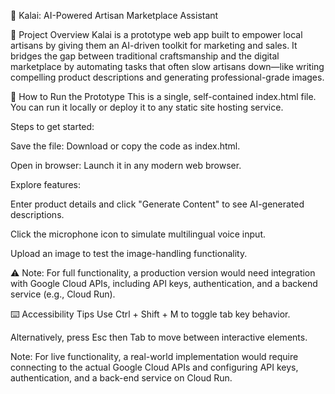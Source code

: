 🧵 Kalai: AI-Powered Artisan Marketplace Assistant

🌟 Project Overview
Kalai is a prototype web app built to empower local artisans by giving them an AI-driven toolkit for marketing and sales. It bridges the gap between traditional craftsmanship and the digital marketplace by automating tasks that often slow artisans down—like writing compelling product descriptions and generating professional-grade images.

🚀 How to Run the Prototype
This is a single, self-contained index.html file. You can run it locally or deploy it to any static site hosting service.

Steps to get started:

Save the file: Download or copy the code as index.html.

Open in browser: Launch it in any modern web browser.

Explore features:

Enter product details and click "Generate Content" to see AI-generated descriptions.

Click the microphone icon to simulate multilingual voice input.

Upload an image to test the image-handling functionality.

⚠️ Note: For full functionality, a production version would need integration with Google Cloud APIs, including API keys, authentication, and a backend service (e.g., Cloud Run).

⌨️ Accessibility Tips
Use Ctrl + Shift + M to toggle tab key behavior.

Alternatively, press Esc then Tab to move between interactive elements.


Note: For live functionality, a real-world implementation would require connecting to the actual Google Cloud APIs and configuring API keys, authentication, and a back-end service on Cloud Run.
